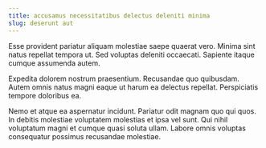 ```yaml
---
title: accusamus necessitatibus delectus deleniti minima
slug: deserunt aut
---
```


Esse provident pariatur aliquam molestiae saepe quaerat vero. Minima sint natus repellat tempora ut. Sed voluptas deleniti occaecati. Sapiente itaque cumque assumenda autem.

Expedita dolorem nostrum praesentium. Recusandae quo quibusdam. Autem omnis natus magni eaque ut harum ea delectus repellat. Perspiciatis tempore doloribus ea.

Nemo et atque ea aspernatur incidunt. Pariatur odit magnam quo qui quos. In debitis molestiae voluptatem molestias et ipsa vel sunt. Qui nihil voluptatum magni et cumque quasi soluta ullam. Labore omnis voluptas consequatur possimus recusandae molestiae.
